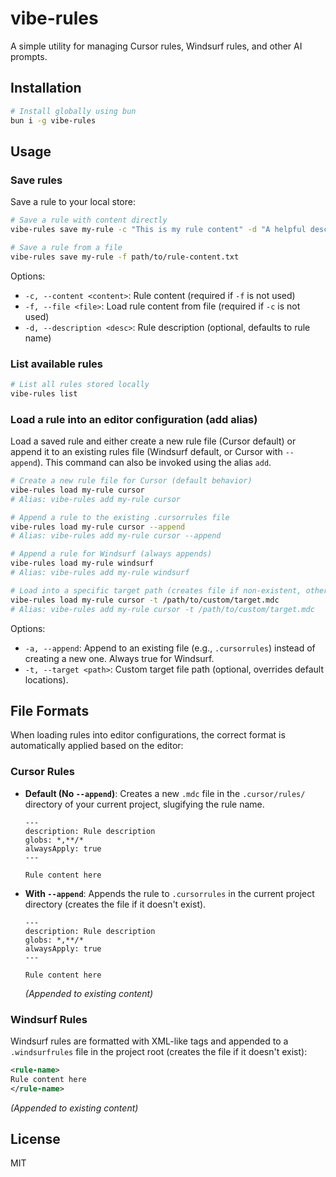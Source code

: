 # vibe-rules

A simple utility for managing Cursor rules, Windsurf rules, and other AI prompts.

## Installation

```bash
# Install globally using bun
bun i -g vibe-rules
```

## Usage

### Save rules

Save a rule to your local store:

```bash
# Save a rule with content directly
vibe-rules save my-rule -c "This is my rule content" -d "A helpful description"

# Save a rule from a file
vibe-rules save my-rule -f path/to/rule-content.txt
```

Options:

- `-c, --content <content>`: Rule content (required if `-f` is not used)
- `-f, --file <file>`: Load rule content from file (required if `-c` is not used)
- `-d, --description <desc>`: Rule description (optional, defaults to rule name)

### List available rules

```bash
# List all rules stored locally
vibe-rules list
```

### Load a rule into an editor configuration (add alias)

Load a saved rule and either create a new rule file (Cursor default) or append it to an existing rules file (Windsurf default, or Cursor with `--append`). This command can also be invoked using the alias `add`.

```bash
# Create a new rule file for Cursor (default behavior)
vibe-rules load my-rule cursor
# Alias: vibe-rules add my-rule cursor

# Append a rule to the existing .cursorrules file
vibe-rules load my-rule cursor --append
# Alias: vibe-rules add my-rule cursor --append

# Append a rule for Windsurf (always appends)
vibe-rules load my-rule windsurf
# Alias: vibe-rules add my-rule windsurf

# Load into a specific target path (creates file if non-existent, otherwise appends)
vibe-rules load my-rule cursor -t /path/to/custom/target.mdc
# Alias: vibe-rules add my-rule cursor -t /path/to/custom/target.mdc
```

Options:

- `-a, --append`: Append to an existing file (e.g., `.cursorrules`) instead of creating a new one. Always true for Windsurf.
- `-t, --target <path>`: Custom target file path (optional, overrides default locations).

## File Formats

When loading rules into editor configurations, the correct format is automatically applied based on the editor:

### Cursor Rules

- **Default (No `--append`)**: Creates a new `.mdc` file in the `.cursor/rules/` directory of your current project, slugifying the rule name.

  ```
  ---
  description: Rule description
  globs: *,**/*
  alwaysApply: true
  ---

  Rule content here
  ```

- **With `--append`**: Appends the rule to `.cursorrules` in the current project directory (creates the file if it doesn't exist).

  ```
  ---
  description: Rule description
  globs: *,**/*
  alwaysApply: true
  ---

  Rule content here
  ```

  _(Appended to existing content)_

### Windsurf Rules

Windsurf rules are formatted with XML-like tags and appended to a `.windsurfrules` file in the project root (creates the file if it doesn't exist):

```xml
<rule-name>
Rule content here
</rule-name>
```

_(Appended to existing content)_

## License

MIT
